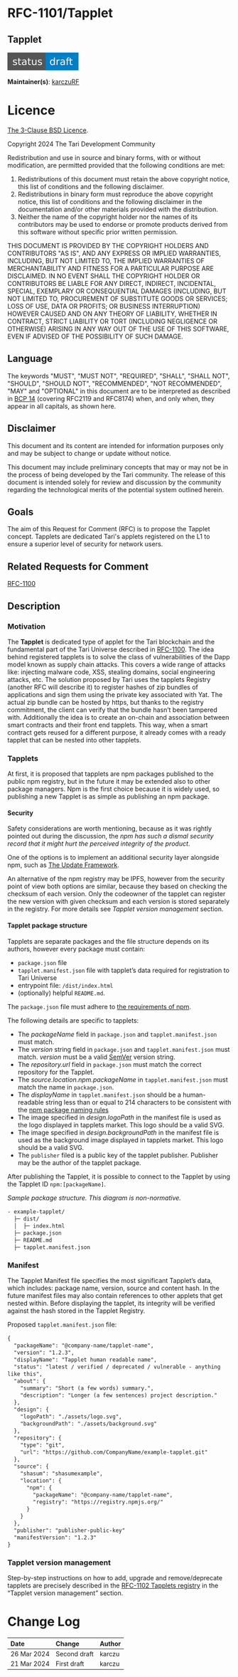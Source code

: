 # RFC-1101/Tapplet

## Tapplet

![status: draft](theme/images/status-draft.svg)

**Maintainer(s)**: [karczuRF](https://github.com/karczuRF)

# Licence

[ The 3-Clause BSD Licence](https://opensource.org/licenses/BSD-3-Clause).

Copyright 2024 The Tari Development Community

Redistribution and use in source and binary forms, with or without modification, are permitted provided that the
following conditions are met:

1. Redistributions of this document must retain the above copyright notice, this list of conditions and the following
   disclaimer.
2. Redistributions in binary form must reproduce the above copyright notice, this list of conditions and the following
   disclaimer in the documentation and/or other materials provided with the distribution.
3. Neither the name of the copyright holder nor the names of its contributors may be used to endorse or promote products
   derived from this software without specific prior written permission.

THIS DOCUMENT IS PROVIDED BY THE COPYRIGHT HOLDERS AND CONTRIBUTORS "AS IS", AND ANY EXPRESS OR IMPLIED WARRANTIES,
INCLUDING, BUT NOT LIMITED TO, THE IMPLIED WARRANTIES OF MERCHANTABILITY AND FITNESS FOR A PARTICULAR PURPOSE ARE
DISCLAIMED. IN NO EVENT SHALL THE COPYRIGHT HOLDER OR CONTRIBUTORS BE LIABLE FOR ANY DIRECT, INDIRECT, INCIDENTAL,
SPECIAL, EXEMPLARY OR CONSEQUENTIAL DAMAGES (INCLUDING, BUT NOT LIMITED TO, PROCUREMENT OF SUBSTITUTE GOODS OR
SERVICES; LOSS OF USE, DATA OR PROFITS; OR BUSINESS INTERRUPTION) HOWEVER CAUSED AND ON ANY THEORY OF LIABILITY,
WHETHER IN CONTRACT, STRICT LIABILITY OR TORT (INCLUDING NEGLIGENCE OR OTHERWISE) ARISING IN ANY WAY OUT OF THE USE OF
THIS SOFTWARE, EVEN IF ADVISED OF THE POSSIBILITY OF SUCH DAMAGE.

## Language

The keywords "MUST", "MUST NOT", "REQUIRED", "SHALL", "SHALL NOT", "SHOULD", "SHOULD NOT", "RECOMMENDED",
"NOT RECOMMENDED", "MAY" and "OPTIONAL" in this document are to be interpreted as described in
[BCP 14](https://tools.ietf.org/html/bcp14) (covering RFC2119 and RFC8174) when, and only when, they appear in all capitals, as
shown here.

## Disclaimer

This document and its content are intended for information purposes only and may be subject to change or update
without notice.

This document may include preliminary concepts that may or may not be in the process of being developed by the Tari
community. The release of this document is intended solely for review and discussion by the community regarding the
technological merits of the potential system outlined herein.

## Goals

The aim of this Request for Comment (RFC) is to propose the Tapplet concept. Tapplets are dedicated Tari's applets registered on the L1 to ensure a superior level of security for network users.

## Related Requests for Comment

[RFC-1100](https://github.com/tari-project/rfcs/pull/134)

## Description

### Motivation

The **Tapplet** is dedicated type of applet for the Tari blockchain and the fundamental part of the Tari Universe described in [RFC-1100](https://github.com/tari-project/rfcs/pull/134). The idea behind registered tapplets is to solve the class of vulnerabilities of the Dapp model known as supply chain attacks. This covers a wide range of attacks like: injecting malware code, XSS, stealing domains, social engineering attacks, etc.
The solution proposed by Tari uses the tapplets Registry (another RFC will describe it) to register hashes of zip bundles of applications and sign them using the private key associated with Yat. The actual zip bundle can be hosted by https, but thanks to the registry commitment, the client can verify that the bundle hasn’t been tampered with.
Additionally the idea is to create an on-chain and association between smart contracts and their front end tapplets. This way, when a smart contract gets reused for a different purpose, it already comes with a ready tapplet that can be nested into other tapplets.

### Tapplets

At first, it is proposed that tapplets are npm packages published to the public npm registry, but in the future it may be extended also to other package managers. Npm is the first choice because it is widely used, so publishing a new Tapplet is as simple as publishing an npm package.

#### Security

Safety considerations are worth mentioning, because as it was rightly pointed out during the discussion, the _npm has such a dismal security record that it might hurt the perceived integrity of the product_.

One of the options is to implement an additional security layer alongside npm, such as [The Update Framework](https://theupdateframework.com/).

An alternative of the npm registry may be IPFS, however from the security point of view both options are similar, because they based on checking the checksum of each version. Only the codeowner of the tapplet can register the new version with given checksum and each version is stored separately in the registry. For more details see _Tapplet version management_ section.

#### Tapplet package structure

Tapplets are separate packages and the file structure depends on its authors, however every package must contain:

- `package.json` file
- `tapplet.manifest.json` file with tapplet’s data required for registration to Tari Universe
- entrypoint file: `/dist/index.html`
- (optionally) helpful `README.md`.

The `package.json` file must adhere to [the requirements of npm](https://docs.npmjs.com/cli/v7/configuring-npm/package-json).

The following details are specific to tapplets:

- The _packageName_ field in `package.json` and `tapplet.manifest.json` must match.
- The _version_ string field in `package.json` and `tapplet.manifest.json` must match. _version_ must be a valid [SemVer](https://semver.org/) version string.
- The _repository.url_ field in `package.json` must match the correct repository for the Tapplet.
- The _source.location.npm.packageName_ in `tapplet.manifest.json` must match the name in `package.json`.
- The _displayName_ in `tapplet.manifest.json` should be a human-readable string less than or equal to 214 characters to be consistent with the [npm package naming rules](https://docs.npmjs.com/cli/v7/configuring-npm/package-json#name)
- The image specified in _design.logoPath_ in the manifest file is used as the logo displayed in tapplets market. This logo should be a valid SVG.
- The image specified in _design.backgroundPath_ in the manifest file is used as the background image displayed in tapplets market. This logo should be a valid SVG.
- The `publisher` filed is a public key of the tapplet publisher. Publisher may be the author of the tapplet package.

After publishing the Tapplet, it is possible to connect to the Tapplet by using the Tapplet ID `npm:[packageName]`.

_Sample package structure. This diagram is non-normative._

```
- example-tapplet/
  ├─ dist/
  │  ├─ index.html
  ├─ package.json
  ├─ README.md
  ├─ tapplet.manifest.json
```

### Manifest

The Tapplet Manifest file specifies the most significant Tapplet’s data, which includes: package name, version, source and content hash. In the future manifest files may also contain references to other applets that get nested within.
Before displaying the tapplet, its integrity will be verified against the hash stored in the Tapplet Registry.

Proposed `tapplet.manifest.json` file:

```
{
  "packageName": "@company-name/tapplet-name",
  "version": "1.2.3",
  "displayName": "Tapplet human readable name",
  "status": "latest / verified / deprecated / vulnerable - anything like this",
  "about": {
    "summary": "Short (a few words) summary.",
    "description": "Longer (a few sentences) project description."
  },
  "design": {
    "logoPath": "./assets/logo.svg",
    "backgroundPath": "./assets/background.svg"
  },
  "repository": {
    "type": "git",
    "url": "https://github.com/CompanyName/example-tapplet.git"
  },
  "source": {
    "shasum": "shasumexample",
    "location": {
      "npm": {
        "packageName": "@company-name/tapplet-name",
        "registry": "https://registry.npmjs.org/"
      }
    }
  },
  "publisher": "publisher-public-key"
  "manifestVersion": "1.2.3"
}

```

### Tapplet version management

Step-by-step instructions on how to add, upgrade and remove/deprecate tapplets are precisely described in the [RFC-1102 Tapplets registry](https://github.com/tari-project/rfcs/pull/138) in the “Tapplet version management” section.

# Change Log

| Date        | Change       | Author |
| :---------- | :----------- | :----- |
| 26 Mar 2024 | Second draft | karczu |
| 21 Mar 2024 | First draft  | karczu |
